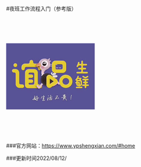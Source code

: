 
#夜班工作流程入门（参考版）
<br/>
<br/>
<br/>
<br/>
<br/>
<br/>
 [![](./logo.jpg)](./GettingStart/Markdown/gettingstart.md)
<br/>
<br/>
<br/>
<br/>
<br/>
<br/>
###官方网站：<https://www.ypshengxian.com/#home>


###更新时间2022/08/12/



